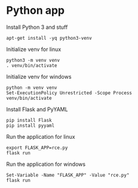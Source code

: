 # Python app

Install Python 3 and stuff
```
apt-get install -yq python3-venv
```

Initialize venv for linux
```
python3 -m venv venv
. venv/bin/activate
```

Initialize venv for windows
```
python -m venv venv
Set-ExecutionPolicy Unrestricted -Scope Process
venv/bin/activate
```

Install Flask and PyYAML
```
pip install Flask
pip install pyyaml
```

Run the application for linux
```
export FLASK_APP=rce.py 
flask run
```

Run the application for windows
```
Set-Variable -Name "FLASK_APP" -Value "rce.py"
flask run
```


